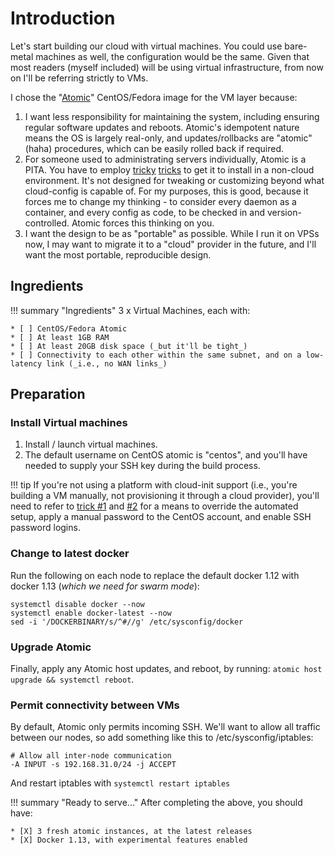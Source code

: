 # Introduction

Let's start building our cloud with virtual machines. You could use bare-metal machines as well, the configuration would be the same. Given that most readers (myself included) will be using virtual infrastructure, from now on I'll be referring strictly to VMs.

I chose the "[Atomic](https://www.projectatomic.io/)" CentOS/Fedora image for the VM layer because:

1. I want less responsibility for maintaining the system, including ensuring regular software updates and reboots. Atomic's idempotent nature means the OS is largely real-only, and updates/rollbacks are "atomic" (haha) procedures, which can be easily rolled back if required.
2. For someone used to administrating servers individually, Atomic is a PITA. You have to employ [tricky](atomic-trick2) [tricks](atomic-trick1) to get it to install in a non-cloud environment. It's not designed for tweaking or customizing beyond what cloud-config is capable of. For my purposes, this is good, because it forces me to change my thinking - to consider every daemon as a container, and every config as code, to be checked in and version-controlled. Atomic forces this thinking on you.
3. I want the design to be as "portable" as possible. While I run it on VPSs now, I may want to migrate it to a "cloud" provider in the future, and I'll want the most portable, reproducible design.

[atomic-trick1]:https://spinningmatt.wordpress.com/2014/01/08/a-recipe-for-starting-cloud-images-with-virt-install/
[atomic-trick2]:http://blog.oddbit.com/2015/03/10/booting-cloud-images-with-libvirt/

## Ingredients

!!! summary "Ingredients"
    3 x Virtual Machines, each with:

    * [ ] CentOS/Fedora Atomic
    * [ ] At least 1GB RAM
    * [ ] At least 20GB disk space (_but it'll be tight_)
    * [ ] Connectivity to each other within the same subnet, and on a low-latency link (_i.e., no WAN links_)


## Preparation

### Install Virtual machines

1. Install / launch virtual machines.
2. The default username on CentOS atomic is "centos", and you'll have needed to supply your SSH key during the build process.

!!! tip
    If you're not using a platform with cloud-init support (i.e., you're building a VM manually, not provisioning it through a cloud provider), you'll need to refer to [trick #1][atomic-trick1] and [#2][atomic-trick2] for a means to override the automated setup, apply a manual password to the CentOS account, and enable SSH password logins.


### Change to latest docker

Run the following on each node to replace the default docker 1.12 with docker 1.13 (_which we need for swarm mode_):
```
systemctl disable docker --now
systemctl enable docker-latest --now
sed -i '/DOCKERBINARY/s/^#//g' /etc/sysconfig/docker
```


### Upgrade Atomic

Finally, apply any Atomic host updates, and reboot, by running: ```atomic host upgrade && systemctl reboot```.


### Permit connectivity between VMs

By default, Atomic only permits incoming SSH. We'll want to allow all traffic between our nodes, so add something like this to /etc/sysconfig/iptables:

```
# Allow all inter-node communication
-A INPUT -s 192.168.31.0/24 -j ACCEPT
```

And restart iptables with ```systemctl restart iptables```


!!! summary "Ready to serve..."
    After completing the above, you should have:

    * [X] 3 fresh atomic instances, at the latest releases
    * [X] Docker 1.13, with experimental features enabled
